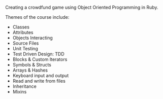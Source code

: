 
Creating a crowdfund game using Object Oriented Programming in Ruby.

Themes of the course include:
<ul>
    <li>Classes</li>
    <li>Attributes</li>
    <li>Objects Interacting</li>
    <li>Source Files</li>
    <li>Unit Testing</li>
    <li>Test Driven Design: TDD</li>
    <li>Blocks & Custom Iterators</li>
    <li>Symbols & Structs</li>
    <li>Arrays & Hashes</li>
    <li>Keyboard input and output</li>
    <li>Read and write from files</li>
    <li>Inheritance</li>
    <li>Mixins</li>
</ul>
